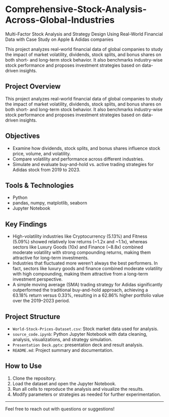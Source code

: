 # Comprehensive-Stock-Analysis-Across-Global-Industries
Multi-Factor Stock Analysis and Strategy Design Using Real-World Financial Data with Case Study on Apple &amp; Adidas companies

This project analyzes real-world financial data of global companies to study the impact of market volatility, dividends, stock splits, and bonus shares on both short- and long-term stock behavior. It also benchmarks industry-wise stock performance and proposes investment strategies based on data-driven insights.

## Project Overview

This project analyzes real-world financial data of global companies to study the impact of market volatility, dividends, stock splits, and bonus shares on both short- and long-term stock behavior. It also benchmarks industry-wise stock performance and proposes investment strategies based on data-driven insights.

## Objectives

- Examine how dividends, stock splits, and bonus shares influence stock price, volume, and volatility.
- Compare volatility and performance across different industries.
- Simulate and evaluate buy-and-hold vs. active trading strategies for Adidas stock from 2019 to 2023.

## Tools & Technologies

- Python
- pandas, numpy, matplotlib, seaborn
- Jupyter Notebook

## Key Findings

- High-volatility industries like Cryptocurrency (5.13%) and Fitness (5.09%) showed relatively low returns (~1.2x and ~1.1x), whereas sectors like Luxury Goods (10x) and Finance (~8.8x) combined moderate volatility with strong compounding returns, making them attractive for long-term investments.
- Industries that fluctuated more weren’t always the best performers. In fact, sectors like luxury goods and finance combined moderate volatility with high compounding, making them attractive from a long-term investment perspective.
- A simple moving average (SMA) trading strategy for Adidas significantly outperformed the traditional buy-and-hold approach, achieving a 63.18% return versus 0.33%, resulting in a 62.86% higher portfolio value over the 2019–2023 period.

## Project Structure

- `World-Stock-Prices-Dataset.csv`: Stock market data used for analysis.
- `source_code.ipynb`: Python Jupyter Notebook with data cleaning, analysis, visualizations, and strategy simulation.
- `Presentation Deck.pptx`: presentation deck and result analysis.
- `README.md`: Project summary and documentation.

## How to Use

1. Clone the repository.
2. Load the dataset and open the Jupyter Notebook.
3. Run all cells to reproduce the analysis and visualize the results.
4. Modify parameters or strategies as needed for further experimentation.
---

Feel free to reach out with questions or suggestions!
